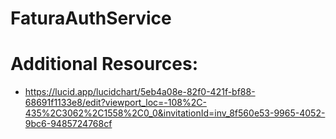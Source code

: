 # FaturaAuthService








# Additional Resources:
- https://lucid.app/lucidchart/5eb4a08e-82f0-421f-bf88-68691f1133e8/edit?viewport_loc=-108%2C-435%2C3062%2C1558%2C0_0&invitationId=inv_8f560e53-9965-4052-9bc6-9485724768cf
